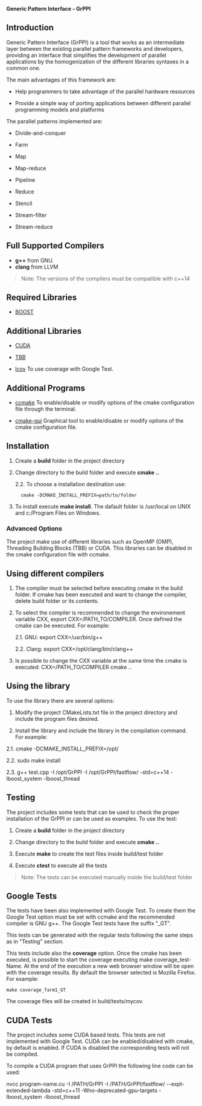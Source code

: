 **Generic Pattern Interface - GrPPI**

## Introduction ##
Generic Pattern Interface (GrPPI) is a tool that works as an intermediate layer between the existing parallel pattern frameworks and developers, providing an interface that simplifies the development of parallel applications by the homogenization of the different libraries syntaxes in a common one. 

The main advantages of this framework are:

  * Help programmers to take advantage of the parallel hardware resources

  * Provide a simple way of porting applications between different parallel programming models and platforms

The parallel patterns implemented are:

  * Divide-and-conquer

  * Farm

  * Map

  * Map-reduce

  * Pipeline

  * Reduce

  * Stencil

  * Stream-filter

  * Stream-reduce

## Full Supported Compilers ##

  * **g++** from GNU. 
  * **clang** from LLVM

  > Note: The versions of the compilers must be compatible with c++14

## Required Libraries ##

  * [BOOST](http://www.boost.org/)

## Additional Libraries ##
  * [CUDA](https://developer.nvidia.com/cuda-downloads)

  * [TBB](https://www.threadingbuildingblocks.org/)

  * [lcov](https://github.com/linux-test-project/lcov)
  	To use coverage with Google Test.

## Additional Programs ##

  * [ccmake](https://cmake.org/cmake/help/v3.0/manual/ccmake.1.html)
  	To enable/disable or modify options of the cmake configuration file through the terminal.

  * [cmake-gui](https://cmake.org/cmake/help/v3.0/manual/cmake-gui.1.html)
    Graphical tool to enable/disable or modify options of the cmake configuration file.

## Installation ##

1. Create a **build** folder in the project directory

2. Change directory to the build folder and execute **cmake ..**

	2.2. To choose a installation destination use:

   		 cmake -DCMAKE_INSTALL_PREFIX=path/to/folder

3. To install execute **make install**. The dafault folder is /usr/local on UNIX and c:/Program Files on Windows.

### Advanced Options

The project make use of different libraries such as OpenMP (OMP), Threading Building Blocks (TBB) or CUDA. This libraries can be disabled in the cmake configuration file with ccmake. 

## Using different compilers ##

1. The compiler must be selected before executing cmake in the build folder. If cmake has been executed and want to change the compiler, delete build folder or its contents.

2. To select the compiler is recommended to change the environement variable CXX, export CXX=/PATH_TO/COMPILER. Once defined the cmake can be executed. For example:

	2.1. GNU:   export CXX=/usr/bin/g++

	2.2. Clang: export CXX=/opt/clang/bin/clang++

3. Is possible to change the CXX variable at the same time the cmake is executed:
	 CXX=/PATH_TO/COMPILER cmake ..


## Using the library ##

To use the library there are several options:

1. Modify the project CMakeLists.txt file in the project directory and include the program files desired.

2. Install the library and include the library in the compilation command. For example:

 2.1. cmake -DCMAKE_INSTALL_PREFIX=/opt/

 2.2. sudo make install
      
 2.3. g++ test.cpp -I /opt/GrPPI -I /opt/GrPPI/fastflow/ -std=c++14 -lboost_system -lboost_thread



## Testing ##
The project includes some tests that can be used to check the proper installation of the GrPPI or can be used as examples.
To use the test:

1. Create a **build** folder in the project directory

2. Change directory to the build folder and execute **cmake ..**

3. Execute **make** to create the test files inside build/test folder

4. Execute **ctest** to execute all the tests

> Note: The tests can be executed manually inside the build/test folder

## Google Tests ##
The tests have been also implemented with Google Test. To create them the Google Test option must be set with ccmake and the recommended compiler is GNU g++. The Google Test tests have the suffix "_GT".

This tests can be generated with the regular tests following the same steps as in "Testing" section.

This tests include also the **coverage** option. Once the cmake has been executed, is possible to start the coverage executing make coverage_test-Name. At the end of the execution a new web browser window will be open with the coverage results. By default the browser selected is Mozilla Firefox. For example:

	make coverage_farm1_GT 

The coverage files will be created in build/tests/mycov.

## CUDA Tests ##
The project includes some CUDA based tests. This tests are not implemented with Google Test. CUDA can be enabled/disabled with cmake, by default is enabled. If CUDA is disabled the corresponding tests will not be compiled.

To compile a CUDA program that uses GrPPI the following line code can be used:

nvcc program-name.cu -I /PATH/GrPPI -I /PATH/GrPPI/fastflow/  --expt-extended-lambda -std=c++11 -Wno-deprecated-gpu-targets -lboost_system -lboost_thread
